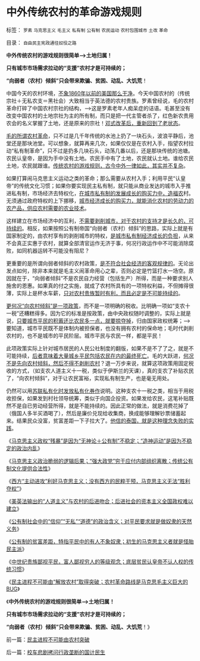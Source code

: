 # 中外传统农村的革命游戏规则

标签： `罗素` `马克思主义` `毛主义` `私有制` `公有制` `农民运动` `农村包围城市` `土改` `革命` 

目录： `自由民主宪政通往奴役之路`

**中外传统农村的游戏规则很简单——>土地归属！**

**只有城市市场需求拉动的“支援”农村才是可持续的；**

**“向弱者（农村）倾斜”只会带来欺骗、贫困、动乱、大饥荒**！

中国今天的农村环境，[不象1860年以前的美国那么干净](../../../2011/5/5/美国户籍制度两百年简史.md)。今天中国农村的（传统宗社＋无私农支＝黑社会）大致相当于英法德的农村贵族。罗素曾经说，毛的农村革命打碎了中国农村宗社的结构，——>这是罗素老年人痴呆症的诘语。毛甚至没有改变中国农村的土地宗社为主的所有制，而只是把一代主管者杀了，红色新农贵用农会的名义掌握了土地，还是原来的宗社！[邓式改革后，重新回到了老状态](../../../2010/4/24/后工业化时代应该从1933年真正开始.md)。

[毛的所谓农村革命](../../../2009/9/18/农村包围城市只是信仰中的神话.md)，只不过是几千年传统的水池上扔了一块石头，波浪平静后，池堂还是那块池堂。可以想象，就算再来几次，如果仅仅是在农村入手，指望农村拉动“私有制革命”，只不过是扔多几块石头，动荡几番以后，还是那块传统的池塘。农民认皇帝，是因为手中没有土地。农民手中有了土地，农民就认土地。谁给农民土地，农民就跟谁。[传统农村的游戏规则，古今中外一律如此，其实并不复杂](../../../2010/10/25/没有“私”的利益就不会有民主.md)。

如果打算闹马克思主义运动之类的革命；那么需要从农村入手；利用平民“认皇帝”的传统文化习惯；如果你要实现民主私有制，就只能从商业发达的城市入手推进私有制，市场经济去特权化，[在城市私有制的发展成长的购买力中，造福农](../../../2010/2/21/农村问题只能是经济学的问题.md)村。无须通过政府特权的上下挪移，[城市经济成长的购买力，就能消化农村的劳动力的农产品，供应农村需要的农业技术](../../../2009/9/20/向农村倾斜资源的经济政策是常识性的错误.md)。

这样建立在市场经济中的互利，[不需要剥削城市，对于农村的支持才是长久的，可持续的](../../../2009/10/19/为什么抢劫不能创造社会效益.md)。相反，如果按照公有制帝国“向弱者（农村）倾斜”的思路，实际上就是有国家制定的，由农村享有的剥削城市的特权，[是城市私有制经济成长的负担](../../../2009/10/27/计划经济的城市化将促进城市农村化.md)，从来不会真正实惠于农村，就算全部清官运作无济于事，何况行政运作中不可能消除腐败，如同机器运转不可能没有阻尼？

更重要的是所谓向弱者倾斜的农村政策，[是不符合社会经济的客观规律的](../../../2009/10/27/中国农村问题是计划经济的问题.md)。无论出发点如何，除非本来就是毛主义闹革命用心之辈，否则必定是竹篮打水一场空。原因就在于，“向弱者倾斜”不是农民自力经营（包括生产）所得，而是一种要求别人施舍的恩惠。如果真的付之实施，就成了农村所具有的一项特权利益，不但摊得很薄，实际上是杯水车薪，[只对农村贵族暂时有利，而且必定是不可能持续的](../../../2010/10/25/没有“私”的利益就不会有民主.md)。

[更何况“向农村倾斜”是一项政策](../../../2011/10/20/税负轻重谁判？民主的国家权威那里来？.md)，而不是一项明确的税收。比明确一项如“支农十一税”还糟糕得多。因为它的标准是按政策，由中央政权随时调整的，实际上就是说，[只要城市平民的积蓄还比农民多一点，就要掠夺掉](../../../2009/10/13/两千年社稷延寿之九字真言.md)，归由国家政权统筹；——>要知道，城市平民既不是体制内被担保者，也没有拥有农村的保命地；毛时代剥削农村的，也不是城市的平民阶层。城市平民与农民一样，都是平民！

此项政策实际上针对城市居民的人民公社制度的翻版，如果不是不了了之，就是不可能持续，[后者意味着大量城乡平民包括农民在内的最终死亡](../../../2009/8/5/市场经济是工业化不成为人道灾难的必要条件.md)。毛的大跃进，[何况不是先向农村倾斜，然后不得不剥削农村](../../../2009/8/4/城乡人口比例边际达成人道主义灾难的三个充分条件.md)？退一万步来说，就算这项政策用固定税收的方式，（如支农人道主义十一税，类似于伊斯兰的天课），真的支农了补贴农民了，“向农村倾斜”，对于让农民富裕，实现私有制生产，也是毫无用处。

仍然可以用[苏联私有化时发放私有化券作](../../../2010/1/10/俄罗斯私有化的错误就是“分国企的包袱”.md)说明。这种支农十一税之类，相当于用税收担保，如果发到村社领导统筹，类似于向国企投资。如果发给农民，这笔补贴既然不是自已劳动经营所得，就是不能持续的。因此正常的做法，就是消费花掉了（俄国人多半买酒喝了），然后是廉价兑现给收集商，换成能够理解钞票储蓄起来。结果民众没富，贫富差距一下子拉大了。[他信的泰国，就是这种理念失败的实践](../../../2010/5/20/泰国动乱原因他信均贫富的多数人暴政.md)。

《[马克思主义政权“残暴”是因为“无神论＋公有制”不稳定；“造神运动”是因为不稳定的政治内乱](../../../2011/11/15/马克思主义的政治行为的逻辑内因.md)》

《[马克思主义政治脆弱的逻辑后果；“强大政党”穷于应付内部组织离散；传统公有制文化提供合法性](../../../2011/11/15/马克思主义政治脆弱的逻辑后果.md)》

《[西方“主动进攻”利好马克思主义；没有西方的民粹干预，马克思主义无法“胜利夺权”](../../../2011/11/15/西方“主动进攻”利好马克思主义运动.md)》

《[美英法输出的“人道主义”与农村的后进吻合；后进社会的资本主义全国政权难以建立](../../../2011/11/16/后进国家的资本主义政权难以建立.md)》

《[公有制社会中的“信仰”“无私”“道德”的政治含义；对平民要求就是做奴隶的天然义务](../../../2011/11/16/“信仰”“无私”“道德”“向弱者倾斜”的含义.md)》

《[公有制的贫富差距，特指平民中的有人不象奴隶；初生的马克思主义者就是怪胎民主派](../../../2011/11/16/公有制仇富“贫富差距”的含义.md)》

《[中世纪贵族鄙视平民，富人鄙视穷人的等级观念；底层贫民认皇帝不认人权的传统习惯](../../../2011/11/17/贵族蔑视平民，富人鄙视穷人.md)》

《[民主进程不可能由“解放农村”取得突破；农村革命路线是马克思毛主义巨大的BUG](../../../2011/11/17/民主进程不可能由农村突破.md)》

《**中外传统农村的游戏规则很简单——>土地归属！**

**只有城市市场需求拉动的“支援”农村才是可持续的；**

**“向弱者（农村）倾斜”只会带来欺骗、贫困、动乱、大饥荒**！》

前一篇：[民主进程不可能由农村突破](../../../2011/11/17/民主进程不可能由农村突破.md)

后一篇：[校车悲剧拷问行政垄断的国计民生](../../../2011/11/17/校车悲剧拷问行政垄断的国计民生.md)